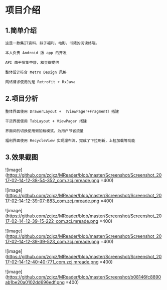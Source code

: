 # 项目介绍

## 1.简单介绍

    这是一款集IT资料，妹子福利，电影，书籍的阅读终端。

	本人负责 Android 版 app 的开发
	
	API 由干货集中营，和豆瓣提供
	
	整体设计符合 Metro Design 风格
	
	网络请求使用的是 Retrofit + RxJava

## 2.项目分析
    
	整体界面使用 DrawerLayout + （ViewPager+Fragment）搭建

	干货界面使用 TabLayout + ViewPager 搭建
	
	界面间的切换使用懒加载模式，为用户节省流量
	
	福利界面使用 RecycleView 实现瀑布流，完成了下拉刷新，上拉加载等功能
## 3.效果截图

![image](https://github.com/zcjxz/MReader/blob/master/Screenshot/Screenshot_2017-02-14-12-38-54-352_com.zcj.mreade.png =400)
	
![image](https://github.com/zcjxz/MReader/blob/master/Screenshot/Screenshot_2017-02-14-12-39-07-883_com.zcj.mreade.png =400)
	
![image](https://github.com/zcjxz/MReader/blob/master/Screenshot/Screenshot_2017-02-14-12-39-15-222_com.zcj.mreade.png =400)
	
![image](https://github.com/zcjxz/MReader/blob/master/Screenshot/Screenshot_2017-02-14-12-39-39-523_com.zcj.mreade.png =400)
	
![image](https://github.com/zcjxz/MReader/blob/master/Screenshot/Screenshot_2017-02-14-12-40-40-771_com.zcj.mreade.png =400)
	
![image](https://github.com/zcjxz/MReader/blob/master/Screenshot/b08146fc8890ab1be20a0102dd696edf.png =400)
